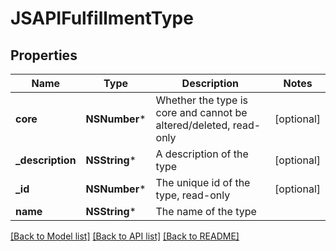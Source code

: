 # JSAPIFulfillmentType

## Properties
Name | Type | Description | Notes
------------ | ------------- | ------------- | -------------
**core** | **NSNumber*** | Whether the type is core and cannot be altered/deleted, read-only | [optional] 
**_description** | **NSString*** | A description of the type | [optional] 
**_id** | **NSNumber*** | The unique id of the type, read-only | [optional] 
**name** | **NSString*** | The name of the type | 

[[Back to Model list]](../README.md#documentation-for-models) [[Back to API list]](../README.md#documentation-for-api-endpoints) [[Back to README]](../README.md)



